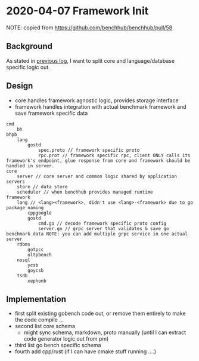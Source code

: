 # 2020-04-07 Framework Init

NOTE: copied from https://github.com/benchhub/benchhub/pull/58

## Background

As stated in [previous log](2020-04-01-gobench-continued.md), I want to split core and language/database specific logic out.

## Design

- core handles framework agnostic logic, provides storage interface
- framework handles integration with actual benchmark framework and save framework specific data

```text
cmd
    bh
bhpb
    lang
        gostd
            spec.proto // framework specific proto
            rpc.prot // framework specific rpc, client ONLY calls its framework's endpoint, glue response from core and framework should be handled in server.
core
    server // core server and common logic shared by application servers
    store // data store
    scheduler // when benchhub provides managed runtime
framework
    lang // <lang><framework>, didn't use <lang>-<framework> due to go package naming
        cppgoogle
        gostd
            cmd.go // decode framework specific proto config 
            server.go // grpc server that validates & save go benchmark data NOTE: you can add multiple grpc service in one actual server
    rdbms
        gotpcc
        oltpbench
    nosql
        ycsb
        goycsb
    tsdb
        xephonb
```

## Implementation

- first split existing gobench code out, or remove them entirely to make the code compile ...
- second list core schema
  - might sync schema, markdown, proto manually (until I can extract code generator logic out from pm)
- third list go bench specific schema
- fourth add cpp/rust (if I can have cmake stuff running ....)